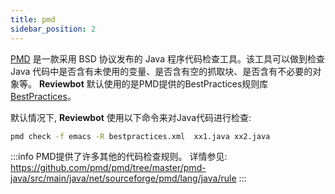 ```yaml
---
title: pmd
sidebar_position: 2
---
```


[PMD](https://docs.pmd-code.org/pmd-doc-7.1.0/index.html) 是一款采用 BSD 协议发布的 Java 程序代码检查工具。该工具可以做到检查 Java 代码中是否含有未使用的变量、是否含有空的抓取块、是否含有不必要的对象等。
**Reviewbot** 默认使用的是PMD提供的BestPractices规则库[BestPractices](https://github.com/pmd/pmd/tree/master/pmd-java/src/main/java/net/sourceforge/pmd/lang/java/rule/bestpractices)。

默认情况下, **Reviewbot** 使用以下命令来对Java代码进行检查:

```bash
pmd check -f emacs -R bestpractices.xml  xx1.java xx2.java
```

:::info
PMD提供了许多其他的代码检查规则。
详情参见: https://github.com/pmd/pmd/tree/master/pmd-java/src/main/java/net/sourceforge/pmd/lang/java/rule
:::